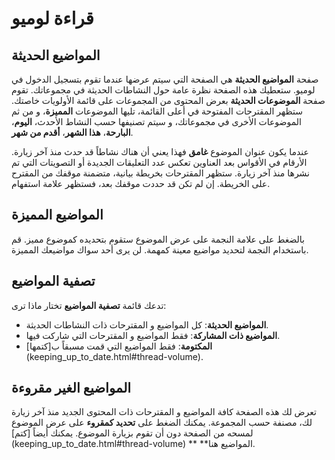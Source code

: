 # قراءة لوميو

## المواضيع الحديثة

صفحة **المواضيع الحديثة** هي الصفحة التي سيتم عرضها عندما تقوم بتسجيل الدخول في لوميو. ستعطيك هذه الصفحة نظرة عامة حول النشاطات الحديثة في مجموعاتك. تقوم صفحة **الموضوعات الحديثة** بعرض المحتوى من المجموعات على قائمة الأولويات خاصتك. ستظهر المقترحات المفتوحة في أعلى القائمة، تليها الموضوعات **المميزة**، و من ثم الموضوعات الأخرى في مجموعاتك، و سيتم تصنيفها حسب النشاط الأحدث، **اليوم**، **البارحة**، **هذا الشهر**، **أقدم من شهر**.

عندما يكون عنوان الموضوع **غامق** فهذا يعني أن هناك نشاطاً قد حدث منذ آخر زيارة. الأرقام في الأقواس بعد العناوين تعكس عدد التعليقات الجديدة أو التصويتات التي تم نشرها منذ آخر زيارة. ستظهر المقترحات بخريطة بيانية، متضمنة موقفك من المقترح على الخريطة. إن لم تكن قد حددت موقفك بعد، فستظهر علامة استفهام.

## المواضيع المميزة

بالضغط على علامة النجمة على عرض الموضوع ستقوم بتحديده كموضوع مميز. قم باستخدام النجمة لتحديد مواضيع معينة كمهمة. لن يرى أحد سواك مواضيعك المميزة.

## تصفية المواضيع

تدعك قائمة **تصفية المواضيع** تختار ماذا ترى:

* **المواضيع الحديثة**: كل المواضيع و المقترحات ذات النشاطات الحديثة.
* **المواضيع ذات المشاركة**: فقط المواضيع و المقترحات التي شاركت فيها.
* **المكتومة**: فقط المواضيع التي قمت مسبقاً ب[كتمها] (keeping_up_to_date.html#thread-volume).

## المواضيع الغير مقروءة

تعرض لك هذه الصفحة كافة المواضيع و المقترحات ذات المحتوى الجديد منذ آخر زيارة لك، مصنفة حسب المجموعة. يمكنك الضغط على **تحديد كمقروء** على عرض الموضوع لمسحه من الصفحة دون أن تقوم بزيارة الموضوع. يمكنك أيضاً
 [كتم] (keeping_up_to_date.html#thread-volume) ** **المواضيع هنا.
